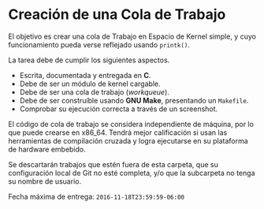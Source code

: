 # Creación de una Cola de Trabajo

El objetivo es crear una cola de Trabajo en Espacio de Kernel simple, y cuyo
funcionamiento pueda verse reflejado usando `printk()`.

La tarea debe de cumplir los siguientes aspectos.


* Escrita, documentada y entregada en **C**.
* Debe de ser un módulo de kernel cargable.
* Debe de ser una cola de trabajo (*workqueue*).
* Debe de ser construíble usando **GNU Make**, presentando un `Makefile`.
* Comprobar su ejecución correcta a través de un screenshot.

El código de cola de trabajo se considera independiente de máquina, por lo que
puede crearse en x86_64. Tendrá mejor calificación si usan las herramientas
de compilación cruzada y logra ejecutarse en su plataforma de hardware
embebido.

Se descartarán trabajos que estén fuera de esta carpeta, que su
configuración local de Git no esté completa, y/o que la subcarpeta no tenga
su nombre de usuario.

Fecha máxima de entrega: `2016-11-18T23:59:59-06:00`

